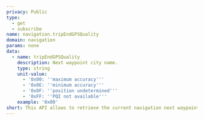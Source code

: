 ```yaml
---
privacy: Public
type:
  - get
  - subscribe
name: navigation.tripEndGPSQuality
domain: navigation
params: none
data:
  - name: tripEndGPSQuality
    description: Next waypoint city name.
    type: string
    unit-value:
      - '0x00: ''maximum accuracy'''
      - '0x0E: ''minimum accuracy'''
      - '0x0F: ''position undetermined'''
      - '0xFF: ''PQI not available'''
    example: '0x00'
short: This API allows to retrieve the current navigation next waypoint.
---
```


